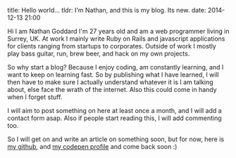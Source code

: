 title: Hello world...
tldr: I'm Nathan, and this is my blog. Its new.
date: 2014-12-13 21:00

Hi I am Nathan Goddard I'm 27 years old and am a web programmer living in Surrey, UK.
At work I mainly write Ruby on Rails and javascript applications for clients ranging from
startups to corporates. Outside of work I mostly play bass guitar, run, brew beer,
and hack on my own projects.

So why start a blog? Because I enjoy coding, am constantly learning, and I want to keep
on learning fast. So by publishing what I have learned, I will then have to make
sure I actually understand whatever it is I am talking about, else face the wrath of the internet.
Also this could come in handy when I forget stuff.

I will aim to post something on here at least once a month, and I will add a contact form
asap. Also if people start reading this, I will add commenting too.

So I will get on and write an article on something soon, but for now, here is
[my github](https://github.com/nathamanath), and
[my codepen profile](http://codepen.io/nathamanath/) and come back soon :)

